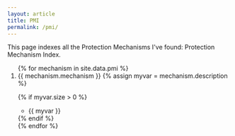 ```yaml
---
layout: article
title: PMI
permalink: /pmi/
---
```


This page indexes all the Protection Mechanisms I've found: Protection Mechanism Index.

<ol>
{% for mechanism in site.data.pmi %}
  <li>
      {{ mechanism.mechanism }}
{% assign myvar = mechanism.description %}

{% if myvar.size > 0 %}

<ul>
      <li> {{ myvar }} </li>
</ul>
{% endif %}

  </li>
{% endfor %}
</ol>

